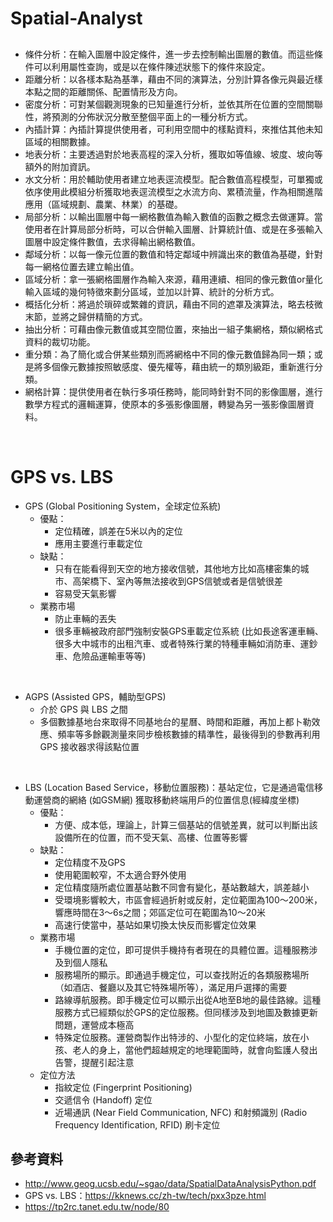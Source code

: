 # Spatial-Analyst

## 
* 條件分析：在輸入圖層中設定條件，進一步去控制輸出圖層的數值。而這些條件可以利用屬性查詢，或是以在條件陳述狀態下的條件來設定。
* 距離分析：以各樣本點為基準，藉由不同的演算法，分別計算各像元與最近樣本點之間的距離關係、配置情形及方向。
* 密度分析：可對某個觀測現象的已知量進行分析，並依其所在位置的空間關聯性，將預測的分佈狀況分散至整個平面上的一種分析方式。
* 內插計算：內插計算提供使用者，可利用空間中的樣點資料，來推估其他未知區域的相關數據。
* 地表分析：主要透過對於地表高程的深入分析，獲取如等值線、坡度、坡向等額外的附加資訊。
* 水文分析：用於輔助使用者建立地表逕流模型。配合數值高程模型，可單獨或依序使用此模組分析獲取地表逕流模型之水流方向、累積流量，作為相關進階應用（區域規劃、農業、林業）的基礎。
* 局部分析：以輸出圖層中每一網格數值為輸入數值的函數之概念去做運算。當使用者在計算局部分析時，可以合併輸入圖層、計算統計值、或是在多張輸入圖層中設定條件數值，去求得輸出網格數值。
* 鄰域分析：以每一像元位置的數值和特定鄰域中辨識出來的數值為基礎，針對每一網格位置去建立輸出值。
* 區域分析：拿一張網格圖層作為輸入來源，藉用連續、相同的像元數值or量化輸入區域的幾何特徵來劃分區域，並加以計算、統計的分析方式。
* 概括化分析：將過於瑣碎或繁雜的資訊，藉由不同的遮罩及演算法，略去枝微末節，並將之歸併精簡的方式。
* 抽出分析：可藉由像元數值或其空間位置，來抽出一組子集網格，類似網格式資料的裁切功能。
* 重分類：為了簡化或合併某些類別而將網格中不同的像元數值歸為同一類；或是將多個像元數據按照敏感度、優先權等，藉由統一的類別級距，重新進行分類。
* 網格計算：提供使用者在執行多項任務時，能同時針對不同的影像圖層，進行數學方程式的邏輯運算，使原本的多張影像圖層，轉變為另一張影像圖層資料。
<br> 

# GPS vs. LBS
* GPS (Global Positioning System，全球定位系統)
  * 優點：
    * 定位精確，誤差在5米以內的定位
    * 應用主要進行車載定位
  * 缺點：
    * 只有在能看得到天空的地方接收信號，其他地方比如高樓密集的城市、高架橋下、室內等無法接收到GPS信號或者是信號很差
    * 容易受天氣影響
  * 業務市場
    * 防止車輛的丟失
    * 很多車輛被政府部門強制安裝GPS車載定位系統 (比如長途客運車輛、很多大中城市的出租汽車、或者特殊行業的特種車輛如消防車、運鈔車、危險品運輸車等等)
<br> 

* AGPS (Assisted GPS，輔助型GPS)
  * 介於 GPS 與 LBS 之間
  * 多個數據基地台來取得不同基地台的星曆、時間和距離，再加上都卜勒效應、頻率等多餘觀測量來同步檢核數據的精準性，最後得到的參數再利用 GPS 接收器求得該點位置

  
<br> 

* LBS (Location Based Service，移動位置服務)：基站定位，它是通過電信移動運營商的網絡 (如GSM網) 獲取移動終端用戶的位置信息(經緯度坐標)
  * 優點：
    * 方便、成本低，理論上，計算三個基站的信號差異，就可以判斷出該設備所在的位置，而不受天氣、高樓、位置等影響
  * 缺點：
    * 定位精度不及GPS
    * 使用範圍較窄，不太適合野外使用
    * 定位精度隨所處位置基站數不同會有變化，基站數越大，誤差越小
    * 受環境影響較大，市區會經過折射或反射，定位範圍為100～200米，響應時間在3～6s之間；郊區定位可在範圍為10～20米
    * 高速行使當中，基站如果切換太快反而影響定位效果
  * 業務市場
    * 手機位置的定位，即可提供手機持有者現在的具體位置。這種服務涉及到個人隱私
    * 服務場所的顯示。即通過手機定位，可以查找附近的各類服務場所（如酒店、餐廳以及其它特殊場所等），滿足用戶選擇的需要
    * 路線導航服務。即手機定位可以顯示出從A地至B地的最佳路線。這種服務方式已經類似於GPS的定位服務。但同樣涉及到地圖及數據更新問題，運營成本極高
    * 特殊定位服務。運營商製作出特涉的、小型化的定位終端，放在小孩、老人的身上，當他們超越規定的地理範圍時，就會向監護人發出告警，提醒引起注意
  * 定位方法
    * 指紋定位 (Fingerprint Positioning) 
    * 交遞信令 (Handoff) 定位 
    * 近場通訊 (Near Field Communication, NFC) 和射頻識別 (Radio Frequency Identification, RFID) 刷卡定位

## 參考資料
* http://www.geog.ucsb.edu/~sgao/data/SpatialDataAnalysisPython.pdf
* GPS vs. LBS：https://kknews.cc/zh-tw/tech/pxx3pze.html
* https://tp2rc.tanet.edu.tw/node/80
